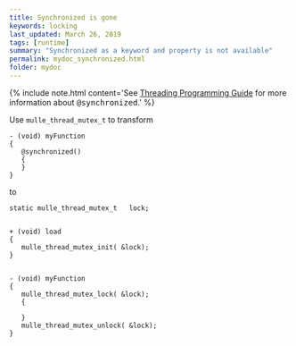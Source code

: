 ```yaml
---
title: Synchronized is gone
keywords: locking
last_updated: March 26, 2019
tags: [runtime]
summary: "Synchronized as a keyword and property is not available"
permalink: mydoc_synchronized.html
folder: mydoc
---
```


{% include note.html content='See <a href="https://developer.apple.com/library/archive/documentation/Cocoa/Conceptual/Multithreading/ThreadSafety/ThreadSafety.html#//apple_ref/doc/uid/10000057i-CH8-SW16">Threading Programming Guide</a> for more information about <tt>@synchronized</tt>.' %}


Use `mulle_thread_mutex_t` to transform

```
- (void) myFunction
{
   @synchronized()
   {
   }
}
```

to


```
static mulle_thread_mutex_t   lock;


+ (void) load
{
   mulle_thread_mutex_init( &lock);
}


- (void) myFunction
{
   mulle_thread_mutex_lock( &lock);
   {

   }
   mulle_thread_mutex_unlock( &lock);
}

```
